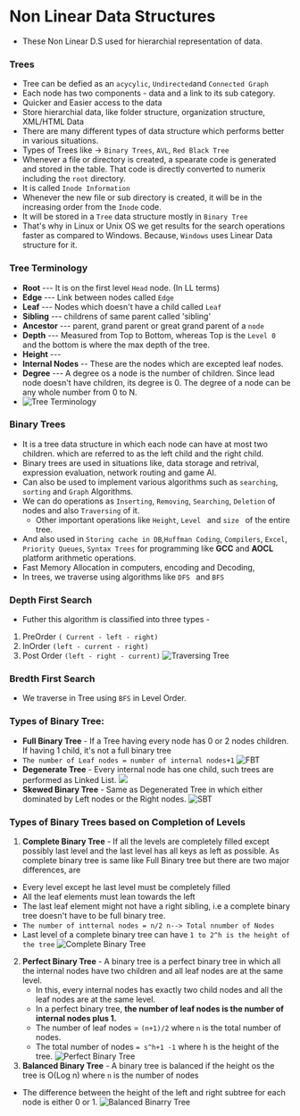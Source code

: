 # Non Linear Data Structures
- These Non Linear D.S used for hierarchial representation of data. 
### Trees
- Tree can be defied as an `acycylic`, `Undirected`and `Connected Graph`
- Each node has two components - data and a link to its sub category. 
- Quicker and Easier access to the data
- Store hierarchial data, like folder structure, organization structure, XML/HTML Data
- There are many different types of data structure which performs better in various situations. 
- Types of Trees like -> `Binary Trees`, `AVL`, `Red Black Tree`
- Whenever a file or directory is created, a spearate code is generated and stored in the table. That code is directly converted to numerix including the `root` directory. 
- It is called `Inode Information`
- Whenever the new file or sub directory is created, it will be in the increasing order from the `Inode` code. 
- It will be stored in a `Tree` data structure mostly in `Binary Tree`
- That's why in Linux or Unix OS we get results for the search operations faster as compared to Windows. Because, `Windows` uses Linear Data structure for it.
### Tree Terminology
- **Root** --- It is on the first level `Head` node. (In LL terms)
- **Edge** --- Link between nodes called `Edge`
- **Leaf** --- Nodes which doesn't have a child called `Leaf`
- **Sibling** --- childrens of same parent called 'sibling'
- **Ancestor** --- parent,  grand parent or great grand parent of a `node`
- **Depth** --- Measured from Top to Bottom, whereas Top is the `Level 0` and the bottom is where the max depth of the tree.
- **Height** ---
- **Internal Nodes** -- These are the nodes which are excepted leaf nodes. 
- **Degree** --- A degree os a node is the number of children. Since lead node doesn't have children, its degree is 0. The degree of a node can be any whole number from 0 to N.
- ![Tree Terminology](https://th.bing.com/th/id/OIP.n3NJzfzNPkz52o-WwAo1VQAAAA?rs=1&pid=ImgDetMain)
### Binary Trees
- It is a tree data structure in which each node can have at most two children. which are referred to as the left child and the right child. 
- Binary trees are used in situations like, data storage and retrival, expression evaluation, network routing and game AI.
- Can also be used to implement various algorithms such as `searching`, `sorting` and `Graph` Algorithms. 
- We can do operations as `Inserting`, `Removing`, `Searching`, `Deletion` of nodes and also `Traversing` of it. 
  - Other important operations like `Height`, `Level ` and `size ` of the entire tree. 
- And also used in `Storing cache in DB`,`Huffman Coding`, `Compilers`, `Excel`, `Priority Queues`, `Syntax Trees` for programming like **GCC** and **AOCL** platform arithmetic operations. 
- Fast Memory Allocation in computers, encoding and Decoding, 
- In trees, we traverse using algorithms like `DFS ` and `BFS`
###  Depth First Search
- Futher this algorithm is classified into three types -
1. PreOrder `( Current - left - right)`
2. InOrder `(left - current - right)`
3. Post Order `(left - right - current)`
![Traversing Tree](https://global-uploads.webflow.com/5d0dc87aac109e1ffdbe379c/60e18e09daeb6db6f4995305_-Vsv_RLYEukjbDMgKxKJpxTnA246o-X1OjUPkl5HvnSiR-dFU4w5qKNaUtw-rq8wD4vMTGxFKtjvKCt7Uthmidpl_ajqRpVqgAH57N1HTpQ5MGBE4HCvE0dq7gTeM4-JtFLkQShX.png)
### Bredth First Search
- We traverse in Tree using `BFS` in Level Order.
### Types of Binary Tree:
  - **Full Binary Tree** - If a Tree having every node has 0 or 2 nodes children. If having 1 child, it's not a full binary tree
  - `The number of Leaf nodes = number of internal nodes+1`
![FBT](https://image2.slideserve.com/4451147/full-binary-tree-l.jpg)
  - **Degenerate Tree** - Every internal node has one child, such trees are performed as Linked List.
![](https://www.win.tue.nl/~kbuchin/teaching/JBP030/notebooks/bst-height5.png)
  - **Skewed Binary Tree** - Same as Degenerated Tree in which either dominated by Left nodes or the Right nodes.
![SBT](https://www.gatevidyalay.com/wp-content/uploads/2018/07/Skewed-Binary-Tree-Example.png)
### Types of Binary Trees based on Completion of Levels
1. **Complete Binary Tree** - If all the levels are completely filled except possibly last level and the last level has all keys as left as possible. 
As complete binary tree is same like Full Binary tree but there are two major differences, are 
  - Every level except he last level must be completely filled
  - All the leaf elements must lean towards the left
  - The last leaf element might not have a right sibling, i.e a complete binary tree doesn't have to be full binary tree.
  - `The number of intternal nodes = n/2 n--> Total nnumber of Nodes`
  - Last level of a complete binary tree can have `1 to 2^h is the height of the tree`
  ![Complete Binary Tree](https://media.geeksforgeeks.org/wp-content/uploads/binary_tree-1.png)
2. **Perfect Binary Tree** - A binary tree is a perfect binary tree in which all the internal nodes have two children and all leaf nodes are at the same level. 
   - In this, every internal nodes has exactly two child nodes and all the leaf nodes are at the same level. 
   - In a perfect binary tree, **the number of leaf nodes is the number of internal nodes plus 1.**  
   - The number of leaf nodes = `(n+1)/2` where `n` is the total number of nodes. 
   - The total number of nodes `= s^h+1 -1` where h is the height of the tree. 
![Perfect Binary Tree](https://th.bing.com/th/id/OIP.8DEnOoZD9s4DPrACWRfcDAHaD4?rs=1&pid=ImgDetMain)
3. **Balanced Binary Tree** - A binary tree is balanced if the height os the tree is O(Log n) where `n` is the number of nodes
  - The difference between the height of the left and right subtree for each node is either 0 or 1. 
![Balanced Binarry Tree](https://www.thecrazyprogrammer.com/wp-content/uploads/2021/03/balanced_bst.png)
